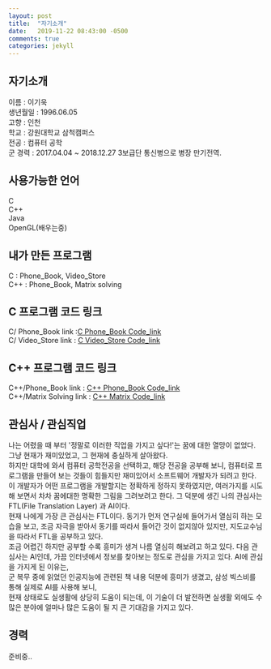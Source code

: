 ```yaml
---
layout: post
title:  "자기소개"
date:   2019-11-22 08:43:00 -0500
comments: true
categories: jekyll
---
```


## 자기소개
이름 : 이기욱<br>
생년월일 : 1996.06.05<br>
고향 : 인천<br>
학교 : 강원대학교 삼척캠퍼스<br>
전공 : 컴퓨터 공학<br>
군 경력 : 2017.04.04 ~ 2018.12.27 3보급단 통신병으로 병장 만기전역.<br>

## 사용가능한 언어
C<br>
C++<br>
Java<br>
OpenGL(배우는중)<br>

## 내가 만든 프로그램
C : Phone_Book, Video_Store<br>C++ : Phone_Book, Matrix solving

## C 프로그램 코드 링크
C/ Phone_Book link :<a href="https://github.com/wook0605/wook0605.github.io/tree/master/C/Phone_Book">C Phone_Book Code_link</a><br>C/ Video_Store link : <a href="https://github.com/wook0605/wook0605.github.io/tree/master/C/Video_Store">C Video_Store Code_link</a>
 
## C++ 프로그램 코드 링크
C++/Phone_Book link :  <a href="https://github.com/wook0605/wook0605.github.io/tree/master/C%2B%2B/Phone_Book">C++ Phone_Book Code_link</a><br>C++/Matrix Solving link : <a href="https://github.com/wook0605/wook0605.github.io/tree/master/C%2B%2B/Matrix">C++ Matrix Code_link</a>

## 관심사 / 관심직업
나는 어렸을 때 부터 '정말로 이러한 직업을 가지고 싶다!'는 꿈에 대한 열망이 없었다. 그냥 현재가 재미있었고, 그 현재에 충실하게 살아왔다.<br>하지만 대학에 와서 컴퓨터 공학전공을 선택하고, 해당 전공을 공부해 보니, 컴퓨터로 프로그램을 만들어 보는 것들이 힘들지만 재미있어서 소프트웨어 개발자가 되려고 한다.<br>이 개발자가 어떤 프로그램을 개발할지는 정확하게 정하지 못하였지만, 여러가지를 시도해 보면서 차차 꿈에대한 명확한 그림을 그려보려고 한다. 그 덕분에 생긴 나의 관심사는 FTL(File Translation Layer) 과 AI이다.<br>현재 나에게 가장 큰 관심사는 FTL이다.&nbsp;동기가 먼저 연구실에 들어가서 열심히 하는 모습을 보고, 조금 자극을 받아서 동기를 따라서 들어간 것이 없지않아 있지만, 지도교수님을 따라서 FTL을 공부하고 있다.<br>조금 어렵긴 하지만 공부할 수록 흥미가 생겨 나름 열심히 해보려고 하고 있다.&nbsp;다음 관심사는 AI인데,&nbsp;가끔 인터넷에서 정보를 찾아보는 정도로 관심을 가지고 있다.&nbsp;AI에 관심을 가지게 된 이유는,<br> 군 복무 중에 읽었던 인공지능에 관련된 책 내용 덕분에 흥미가 생겼고,&nbsp;삼성 빅스비를 통해 실제로 AI를 사용해 보니,<br> 현재 상태로도 실생활에 상당히 도움이 되는데, 이 기술이 더 발전하면 실생활 외에도 수 많은 분야에 얼마나 많은 도움이 될 지 큰 기대감을 가지고 있다.

## 경력
준비중..
